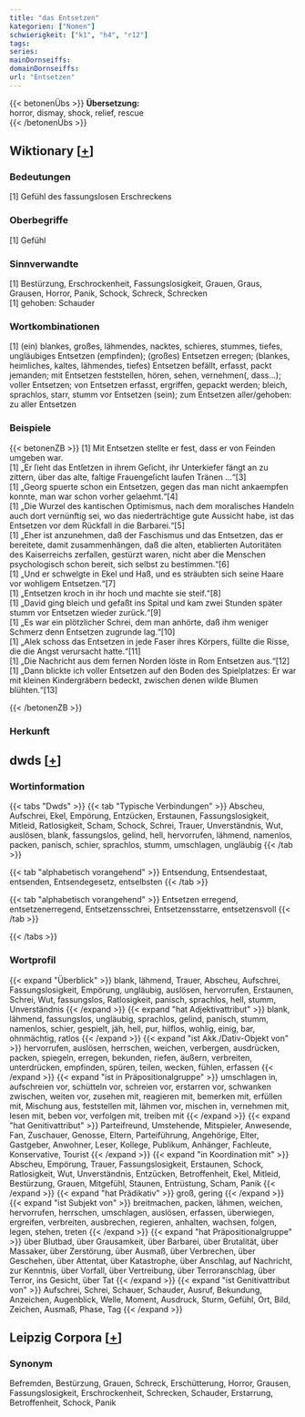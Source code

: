 ```yaml
---
title: "das Entsetzen"
kategorien: ["Nomen"]
schwierigkeit: ["k1", "h4", "r12"]
tags:
series:
mainDornseiffs:
domainDornseiffs:
url: "Entsetzen"
---
```


{{< betonenÜbs >}}
**Übersetzung:**  
horror, dismay, shock, relief, rescue  
{{< /betonenÜbs >}}

## Wiktionary [[+](https://de.wiktionary.org/wiki/Entsetzen)]

### Bedeutungen
[1] Gefühl des fassungslosen Erschreckens  

### Oberbegriffe
[1] Gefühl  

### Sinnverwandte
[1] Bestürzung, Erschrockenheit, Fassungslosigkeit, Grauen, Graus, Grausen, Horror, Panik, Schock, Schreck, Schrecken  
[1] gehoben: Schauder  

### Wortkombinationen
[1] (ein) blankes, großes, lähmendes, nacktes, schieres, stummes, tiefes, ungläubiges Entsetzen (empfinden); (großes) Entsetzen erregen; (blankes, heimliches, kaltes, lähmendes, tiefes) Entsetzen befällt, erfasst, packt jemanden; mit Entsetzen feststellen, hören, sehen, vernehmen(, dass…); voller Entsetzen; von Entsetzen erfasst, ergriffen, gepackt werden; bleich, sprachlos, starr, stumm vor Entsetzen (sein); zum Entsetzen aller/gehoben: zu aller Entsetzen  

### Beispiele
{{< betonenZB >}}
[1] Mit Entsetzen stellte er fest, dass er von Feinden umgeben war.  
[1] „Er ſieht das Entſetzen in ihrem Geſicht, ihr Unterkiefer fängt an zu zittern, über das alte, faltige Frauengeſicht laufen Tränen …“[3]  
[1] „Georg spuerte schon ein Entsetzen, gegen das man nicht ankaempfen konnte, man war schon vorher gelaehmt.“[4]  
[1] „Die Wurzel des kantischen Optimismus, nach dem moralisches Handeln auch dort vernünftig sei, wo das niederträchtige gute Aussicht habe, ist das Entsetzen vor dem Rückfall in die Barbarei.“[5]  
[1] „Eher ist anzunehmen, daß der Faschismus und das Entsetzen, das er bereitete, damit zusammenhängen, daß die alten, etablierten Autoritäten des Kaiserreichs zerfallen, gestürzt waren, nicht aber die Menschen psychologisch schon bereit, sich selbst zu bestimmen.“[6]  
[1] „Und er schwelgte in Ekel und Haß, und es sträubten sich seine Haare vor wohligem Entsetzen.“[7]  
[1] „Entsetzen kroch in ihr hoch und machte sie steif.“[8]  
[1] „David ging bleich und gefaßt ins Spital und kam zwei Stunden später stumm vor Entsetzen wieder zurück.“[9]  
[1] „Es war ein plötzlicher Schrei, dem man anhörte, daß ihm weniger Schmerz denn Entsetzen zugrunde lag.“[10]  
[1] „Alek schoss das Entsetzen in jede Faser ihres Körpers, füllte die Risse, die die Angst verursacht hatte.“[11]  
[1] „Die Nachricht aus dem fernen Norden löste in Rom Entsetzen aus.“[12]  
[1] „Dann blickte ich voller Entsetzen auf den Boden des Spielplatzes: Er war mit kleinen Kindergräbern bedeckt, zwischen denen wilde Blumen blühten.“[13]  

{{< /betonenZB >}}
### Herkunft



## dwds [[+](https://www.dwds.de/wb/Entsetzen)]

### Wortinformation
{{< tabs "Dwds" >}}
{{< tab "Typische Verbindungen" >}}
Abscheu, Aufschrei, Ekel, Empörung, Entzücken, Erstaunen, Fassungslosigkeit, Mitleid, Ratlosigkeit, Scham, Schock, Schrei, Trauer, Unverständnis, Wut, auslösen, blank, fassungslos, gelind, hell, hervorrufen, lähmend, namenlos, packen, panisch, schier, sprachlos, stumm, umschlagen, ungläubig
{{< /tab >}}

{{< tab "alphabetisch vorangehend" >}}
Entsendung, Entsendestaat, entsenden, Entsendegesetz, entselbsten
{{< /tab >}}

{{< tab "alphabetisch vorangehend" >}}
Entsetzen erregend, entsetzenerregend, Entsetzensschrei, Entsetzensstarre, entsetzensvoll
{{< /tab >}}

{{< /tabs >}}

### Wortprofil
{{< expand "Überblick" >}} blank, lähmend, Trauer, Abscheu, Aufschrei, Fassungslosigkeit, Empörung, ungläubig, auslösen, hervorrufen, Erstaunen, Schrei, Wut, fassungslos, Ratlosigkeit, panisch, sprachlos, hell, stumm, Unverständnis {{< /expand >}}
{{< expand "hat Adjektivattribut" >}} blank, lähmend, fassungslos, ungläubig, sprachlos, gelind, panisch, stumm, namenlos, schier, gespielt, jäh, hell, pur, hilflos, wohlig, einig, bar, ohnmächtig, ratlos {{< /expand >}}
{{< expand "ist Akk./Dativ-Objekt von" >}} hervorrufen, auslösen, herrschen, weichen, verbergen, ausdrücken, packen, spiegeln, erregen, bekunden, riefen, äußern, verbreiten, unterdrücken, empfinden, spüren, teilen, wecken, fühlen, erfassen {{< /expand >}}
{{< expand "ist in Präpositionalgruppe" >}} umschlagen in, aufschreien vor, schütteln vor, schreien vor, erstarren vor, schwanken zwischen, weiten vor, zusehen mit, reagieren mit, bemerken mit, erfüllen mit, Mischung aus, feststellen mit, lähmen vor, mischen in, vernehmen mit, lesen mit, beben vor, verfolgen mit, treiben mit {{< /expand >}}
{{< expand "hat Genitivattribut" >}} Parteifreund, Umstehende, Mitspieler, Anwesende, Fan, Zuschauer, Genosse, Eltern, Parteiführung, Angehörige, Elter, Gastgeber, Anwohner, Leser, Kollege, Publikum, Anhänger, Fachleute, Konservative, Tourist {{< /expand >}}
{{< expand "in Koordination mit" >}} Abscheu, Empörung, Trauer, Fassungslosigkeit, Erstaunen, Schock, Ratlosigkeit, Wut, Unverständnis, Entzücken, Betroffenheit, Ekel, Mitleid, Bestürzung, Grauen, Mitgefühl, Staunen, Entrüstung, Scham, Panik {{< /expand >}}
{{< expand "hat Prädikativ" >}} groß, gering {{< /expand >}}
{{< expand "ist Subjekt von" >}} breitmachen, packen, lähmen, weichen, hervorrufen, herrschen, umschlagen, auslösen, erfassen, überwiegen, ergreifen, verbreiten, ausbrechen, regieren, anhalten, wachsen, folgen, legen, stehen, treten {{< /expand >}}
{{< expand "hat Präpositionalgruppe" >}} über Blutbad, über Grausamkeit, über Barbarei, über Brutalität, über Massaker, über Zerstörung, über Ausmaß, über Verbrechen, über Geschehen, über Attentat, über Katastrophe, über Anschlag, auf Nachricht, zur Kenntnis, über Vorfall, über Vertreibung, über Terroranschlag, über Terror, ins Gesicht, über Tat {{< /expand >}}
{{< expand "ist Genitivattribut von" >}} Aufschrei, Schrei, Schauer, Schauder, Ausruf, Bekundung, Anzeichen, Augenblick, Welle, Moment, Ausdruck, Sturm, Gefühl, Ort, Bild, Zeichen, Ausmaß, Phase, Tag {{< /expand >}}

## Leipzig Corpora [[+](https://corpora.uni-leipzig.de/en/res?word=Entsetzen&corpusId=deu_newscrawl-public_2018)]


### Synonym
Befremden, Bestürzung, Grauen, Schreck, Erschütterung, Horror, Grausen, Fassungslosigkeit, Erschrockenheit, Schrecken, Schauder, Erstarrung, Betroffenheit, Schock, Panik

